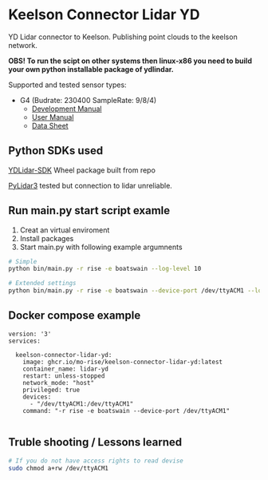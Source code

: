 # Keelson Connector Lidar YD

YD Lidar connector to Keelson. Publishing point clouds to the keelson network.  

**OBS! To run the scipt on other systems then linux-x86 you need to build your own python installable package of ydlindar.**

Supported and tested sensor types:

- G4 (Budrate: 230400 SampleRate: 9/8/4)
  - [Development Manual](https://www.ydlidar.com/Public/upload/files/2022-06-21/YDLIDAR%20G4%20Development%20Manual%20V1.8(220411).pdf)
  - [User Manual](https://www.ydlidar.com/Public/upload/files/2022-06-21/YDLIDAR%20G4%20Lidar%20User%20Manual%20V1.3(220411).pdf)
  - [Data Sheet](https://www.ydlidar.com/Public/upload/files/2022-06-21/YDLIDAR%20G4%20Data%20sheet%20V2.0(220411).pdf)

## Python SDKs used

[YDLidar-SDK](https://github.com/YDLIDAR/YDLidar-SDK/tree/master) Wheel package built from repo


[PyLidar3](https://github.com/lakshmanmallidi/PyLidar3) tested but connection to lidar unreliable.


## Run main.py start script examle

1) Creat an virtual enviroment 
2) Install packages
3) Start main.py with following example argumnents 

```bash
# Simple 
python bin/main.py -r rise -e boatswain --log-level 10 

# Extended settings 
python bin/main.py -r rise -e boatswain --device-port /dev/ttyACM1 --log-level 10 
```

## Docker compose example 
```Docker
version: '3'
services:

  keelson-connector-lidar-yd:
    image: ghcr.io/mo-rise/keelson-connector-lidar-yd:latest
    container_name: lidar-yd
    restart: unless-stopped
    network_mode: "host"
    privileged: true
    devices:
      - "/dev/ttyACM1:/dev/ttyACM1"
    command: "-r rise -e boatswain --device-port /dev/ttyACM1"
    
```

## Truble shooting / Lessons learned  

```bash
# If you do not have access rights to read devise 
sudo chmod a+rw /dev/ttyACM1
```

